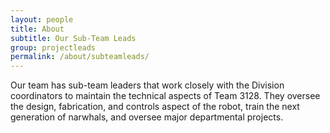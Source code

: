 ```yaml
---
layout: people
title: About
subtitle: Our Sub-Team Leads
group: projectleads
permalink: /about/subteamleads/
---
```

Our team has sub-team leaders that work closely with the Division coordinators to maintain the technical aspects of Team 3128. They oversee the design, fabrication, and controls aspect of the robot, train the next generation of narwhals, and oversee major departmental projects. 
<!--For the 2021-2022 season, our team will have Project Leader positions in addition to the Division Coordinators. <!--- Any member may seek self-nominations for a specific Project Lead position within their Division. Project leaders will work closely with their corresponding division coordinator in managing the progress of the certain project he or she is in charge of. Some responsibilies of a project leader may include planning, attending and/or documenting project meetings. In the case that the division coordinator is unable to attend a meeting, project leads may also be able to serve as a proxy. --->
<!---
If members have any projects they are interested in leading, they should reach out to the leadership team and their respective department coordinator! --->
<br>
<br>
